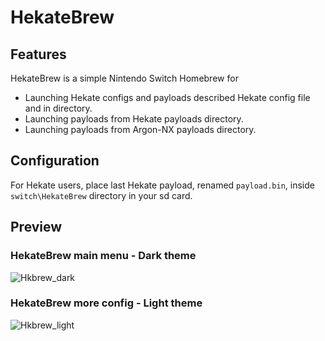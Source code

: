 # HekateBrew

## Features

HekateBrew is a simple Nintendo Switch Homebrew for 
- Launching Hekate configs and payloads described Hekate config file and in directory.
- Launching payloads from Hekate payloads directory.
- Launching payloads from Argon-NX payloads directory.

## Configuration

For Hekate users, place last Hekate payload, renamed `payload.bin`, inside `switch\HekateBrew` directory in your sd card.

## Preview

### HekateBrew main menu - Dark theme
![Hkbrew_dark](https://user-images.githubusercontent.com/55793274/65813332-35984a00-e1d4-11e9-98cc-30812bc404b0.jpg)

### HekateBrew more config - Light theme
![Hkbrew_light](https://user-images.githubusercontent.com/55793274/65813333-3630e080-e1d4-11e9-8dda-3a76946cacef.jpg)
